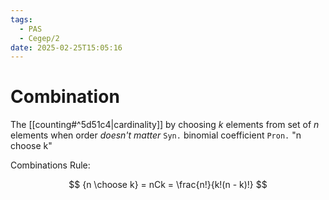 ```yaml
---
tags:
  - PAS
  - Cegep/2
date: 2025-02-25T15:05:16
---
```


# Combination

The [[counting#^5d51c4|cardinality]] by choosing $k$ elements from set of $n$ elements when order *doesn't matter*
`Syn.` binomial coefficient
`Pron.` "n choose k"

Combinations Rule:

$$
{n \choose k} = nCk = \frac{n!}{k!(n - k)!}
$$
